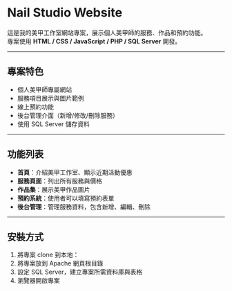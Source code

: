 # Nail Studio Website

這是我的美甲工作室網站專案，展示個人美甲師的服務、作品和預約功能。  
專案使用 **HTML / CSS / JavaScript / PHP / SQL Server** 開發。

---

## 專案特色

- 個人美甲師專屬網站  
- 服務項目展示與圖片範例  
- 線上預約功能  
- 後台管理介面（新增/修改/刪除服務）  
- 使用 SQL Server 儲存資料  

---

## 功能列表

- **首頁**：介紹美甲工作室、顯示近期活動優惠  
- **服務頁面**：列出所有服務與價格  
- **作品集**：展示美甲作品圖片  
- **預約系統**：使用者可以填寫預約表單  
- **後台管理**：管理服務資料，包含新增、編輯、刪除  

---

## 安裝方式

1. 將專案 clone 到本地：
2. 將專案放到 Apache 網頁根目錄
3. 設定 SQL Server，建立專案所需資料庫與表格
4. 瀏覽器開啟專案
